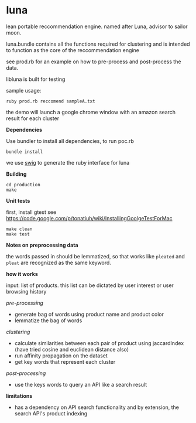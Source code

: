 # luna

lean portable reccommendation engine. named after Luna, advisor to sailor moon.



luna.bundle contains all the functions required for clustering and is intended to function as the core of the reccommendation engine

see prod.rb for an example on how to pre-process and post-process the data.

libluna is built for testing

sample usage:

    ruby prod.rb reccomend sampleA.txt
    
the demo will launch a google chrome window with an amazon search result for each cluster

**Dependencies**

Use bundler to install all dependencies, to run poc.rb

    bundle install

we use [swig](http://www.swig.org/) to generate the ruby interface for luna


**Building**

    cd production
    make

**Unit tests**

first, install gtest
see https://code.google.com/p/tonatiuh/wiki/InstallingGoolgeTestForMac

    make clean
    make test

**Notes on preprocessing data**

the words passed in should be lemmatized, so that works like `pleated` and `pleat` are recognized as the same keyword.

**how it works**

input: list of products. this list can be dictated by user interest or user browsing history

*pre-processing*
* generate bag of words using product name and product color
* lemmatize the bag of words

*clustering*
* calculate similarities between each pair of product using jaccardIndex (have tried cosine and euclidean distance also)
* run affinity propagation on the dataset
* get key words that represent each cluster

*post-processing*
* use the keys words to query an API like a search result

**limitations**

* has a dependency on API search functionality and by extension, the search API's product indexing




